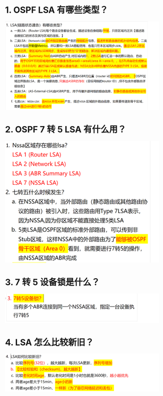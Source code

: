 # 1. OSPF LSA 有哪些类型？

![alt text](image-8.png)

# 2. OSPF 7 转 5 LSA 有什么用？

![alt text](<images/面试题---OSPF LSA类型/image.png>)

# 3. 7 转 5 设备锁是什么？

![alt text](<images/面试题---OSPF LSA类型/image-1.png>)

# 4. LSA 怎么比较新旧？

![alt text](<images/面试题---OSPF LSA类型/image-2.png>)
